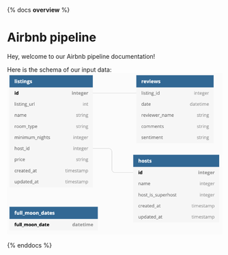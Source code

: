 {% docs __overview__ %}
# Airbnb pipeline

Hey, welcome to our Airbnb pipeline documentation!

Here is the schema of our input data:
![input schema](assets\input_schema.png)

{% enddocs %}